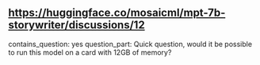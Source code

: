 ## https://huggingface.co/mosaicml/mpt-7b-storywriter/discussions/12

contains_question: yes
question_part: Quick question, would it be possible to run this model on a card with 12GB of memory?